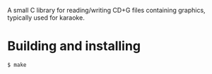 A small C library for reading/writing CD+G files containing graphics,
typically used for karaoke.

Building and installing
=======================

```
$ make
```

